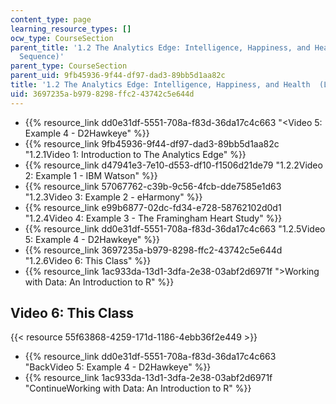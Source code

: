 ```yaml
---
content_type: page
learning_resource_types: []
ocw_type: CourseSection
parent_title: '1.2 The Analytics Edge: Intelligence, Happiness, and Health  (Lecture
  Sequence)'
parent_type: CourseSection
parent_uid: 9fb45936-9f44-df97-dad3-89bb5d1aa82c
title: '1.2 The Analytics Edge: Intelligence, Happiness, and Health  (Lecture Sequence)'
uid: 3697235a-b979-8298-ffc2-43742c5e644d
---
```


*   {{% resource_link dd0e31df-5551-708a-f83d-36da17c4c663 "\<Video 5: Example 4 - D2Hawkeye" %}}
*   {{% resource_link 9fb45936-9f44-df97-dad3-89bb5d1aa82c "1.2.1Video 1: Introduction to The Analytics Edge" %}}
*   {{% resource_link d47941e3-7e10-d553-df10-f1506d21de79 "1.2.2Video 2: Example 1 - IBM Watson" %}}
*   {{% resource_link 57067762-c39b-9c56-4fcb-dde7585e1d63 "1.2.3Video 3: Example 2 - eHarmony" %}}
*   {{% resource_link e99b6877-02dc-fd34-e728-58762102d0d1 "1.2.4Video 4: Example 3 - The Framingham Heart Study" %}}
*   {{% resource_link dd0e31df-5551-708a-f83d-36da17c4c663 "1.2.5Video 5: Example 4 - D2Hawkeye" %}}
*   {{% resource_link 3697235a-b979-8298-ffc2-43742c5e644d "1.2.6Video 6: This Class" %}}
*   {{% resource_link 1ac933da-13d1-3dfa-2e38-03abf2d6971f "\>Working with Data: An Introduction to R" %}}

Video 6: This Class
-------------------

{{< resource 55f63868-4259-171d-1186-4ebb36f2e449 >}}

*   {{% resource_link dd0e31df-5551-708a-f83d-36da17c4c663 "BackVideo 5: Example 4 - D2Hawkeye" %}}
*   {{% resource_link 1ac933da-13d1-3dfa-2e38-03abf2d6971f "ContinueWorking with Data: An Introduction to R" %}}